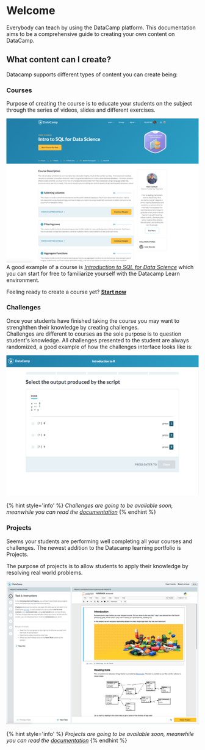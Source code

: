 # Welcome

Everybody can teach by using the DataCamp platform. This documentation aims to be a comprehensive guide to creating your own content on DataCamp.

## What content can I create?

Datacamp supports different types of content you can create being:

### Courses
Purpose of creating the course is to educate your students on the subject through the series of videos, slides and different exercises.  

[![Start a course](images/courses/introduction-to-sql-for-data-science.png)](https://www.datacamp.com/courses/intro-to-sql-for-data-science)
A good example of a course is [_Introduction to SQL for Data Science_](https://www.datacamp.com/courses/intro-to-sql-for-data-science) which you can start for free to familiarize yourself with the Datacamp Learn environment.

Feeling ready to create a course yet? __[Start now](courses/README.md)__

### Challenges
Once your students have finished taking the course you may want to strenghthen their knowledge by creating challenges.  
Challenges are different to courses as the sole purpose is to question student's knowledge. All challenges presented to the student are always randomized, a good example of how the challenges interface looks like is:

![Introduction to R challenges](images/challenges/challenges-screen.png)

{% hint style='info' %}
_Challenges are going to be available soon, meanwhile you can read the [documentation](challenges/README.md)_
{% endhint %}

### Projects
Seems your students are performing well completing all your courses and challenges. The newest addition to the Datacamp learning portfolio is Projects.

The purpose of projects is to allow students to apply their knowledge by resolving real world problems.

![Start a project](images/projects/projects-screen.png)

{% hint style='info' %}
_Projects are going to be available soon, meanwhile you can read the [documentation](projects/README.md)_
{% endhint %}